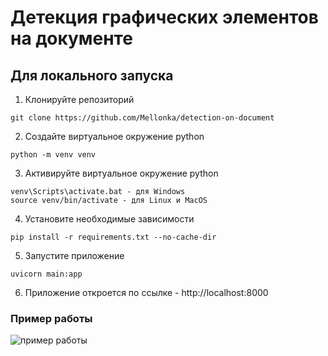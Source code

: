 # Детекция графических элементов на документе


## Для локального запуска

1. Клонируйте репозиторий
```commandline
git clone https://github.com/Mellonka/detection-on-document
```
2. Создайте виртуальное окружение python
```commandline
python -m venv venv
```
3. Активируйте виртуальное окружение python 
```commandline
venv\Scripts\activate.bat - для Windows
source venv/bin/activate - для Linux и MacOS
```
4. Установите необходимые зависимости
```commandline
pip install -r requirements.txt --no-cache-dir
```
5. Запустите приложение
```commandline
uvicorn main:app
```
6. Приложение откроется по ссылке - http://localhost:8000


### Пример работы

![пример работы](https://github.com/Mellonka/detection-on-document/raw/main/static/inferences/example.jpg)
